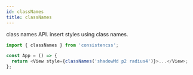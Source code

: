 ```yaml
---
id: classNames
title: classNames
---
```


class names API. insert styles using class names.

```js
import { classNames } from 'consistencss';

const App = () => {
  return <View style={classNames('shadowMd p2 radius4')}>...</View>;
};
```
